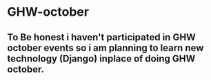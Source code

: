 # GHW-october
## To Be honest i haven't participated in GHW october events so i am planning to learn new technology (Django) inplace of doing GHW october.
